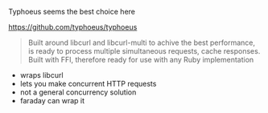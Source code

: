 Typhoeus seems the best choice here

https://github.com/typhoeus/typhoeus

> Built around libcurl and libcurl-multi to achive the best performance, is
> ready to process multiple simultaneous requests, cache responses. Built with
> FFI, therefore ready for use with any Ruby implementation

* wraps libcurl
* lets you make concurrent HTTP requests
* not a general concurrency solution
* faraday can wrap it
